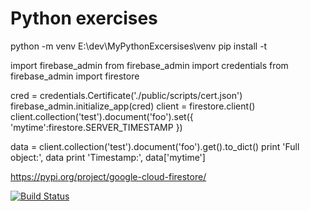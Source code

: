 # Python exercises

python -m venv E:\dev\MyPythonExcersises\venv
pip install -t <direct directory> <package>

import firebase_admin
from firebase_admin import credentials
from firebase_admin import firestore

cred = credentials.Certificate('./public/scripts/cert.json')
firebase_admin.initialize_app(cred)
client = firestore.client()
client.collection('test').document('foo').set({
    'mytime':firestore.SERVER_TIMESTAMP
})

data = client.collection('test').document('foo').get().to_dict()
print 'Full object:', data
print 'Timestamp:', data['mytime']

https://pypi.org/project/google-cloud-firestore/

[![Build Status](https://travis-ci.com/LairdStreak/MyPythonExcersises.svg?branch=master)](https://travis-ci.com/LairdStreak/MyPythonExcersises)